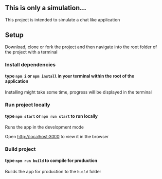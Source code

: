 ## This is only a simulation...

This project is intended to simulate a chat like application

## Setup

Download, clone or fork the project and then navigate into the root folder of the project with a terminal

### Install dependencies

#### type `npm i` or `npm install` in your terminal within the root of the application

Installing might take some time, progress will be displayed in the terminal

### Run project locally

#### type `npm start` or `npm run start` to run locally

Runs the app in the development mode

Open [http://localhost:3000](http://localhost:3000) to view it in the browser

### Build project

#### type `npm run build` to compile for production

Builds the app for production to the `build` folder
